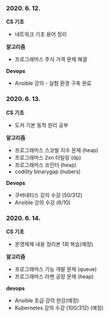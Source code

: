 ### 2020. 6. 12.

**CS 기초**
- 네트워크 기초 용어 정리

**알고리즘**
- 프로그래머스 주식 가격 문제 해결

**Devops**
- Ansible 강의 - 실험 환경 구축 완료

### 2020. 6. 13.

**CS 기초**
- 도커 기본 동작 원리 공부

**알고리즘**
- 프로그래머스 스코빌 지수 문제 (heap)
- 프로그래머스 2xn 타일링 (dp)
- 프로그래머스 프린터 (heap)
- codility binarygap (nubers)

**Devops**
- 쿠버네티스 강의 수강 (50/312)
- Ansible 강의 수강 (6/10)

### 2020. 6. 14.
**CS 기초**
- 운영체제 내용 정리본 1회 복습(예정)

**알고리즘**
- 프로그래머스 기능 개발 문제 (queue)
- 프로그래머스 라멘 공장 문제 (heap)

**devops**
- Ansible 초급 강의 완강(예정)
- Kubernetes 강의 수강 (100/312) (예정)
